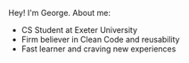 Hey! I'm George. About me:

* CS Student at Exeter University
* Firm believer in Clean Code and reusability
* Fast learner and craving new experiences
